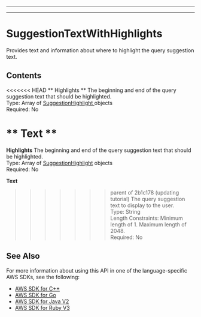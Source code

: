 --------

--------

# SuggestionTextWithHighlights<a name="API_SuggestionTextWithHighlights"></a>

Provides text and information about where to highlight the query suggestion text\.

## Contents<a name="API_SuggestionTextWithHighlights_Contents"></a>

<<<<<<< HEAD
 ** Highlights **   <a name="Kendra-Type-SuggestionTextWithHighlights-Highlights"></a>
The beginning and end of the query suggestion text that should be highlighted\.  
Type: Array of [ SuggestionHighlight ](API_SuggestionHighlight.md) objects  
Required: No

 ** Text **   <a name="Kendra-Type-SuggestionTextWithHighlights-Text"></a>
=======
 **Highlights**   <a name="Kendra-Type-SuggestionTextWithHighlights-Highlights"></a>
The beginning and end of the query suggestion text that should be highlighted\.  
Type: Array of [SuggestionHighlight](API_SuggestionHighlight.md) objects  
Required: No

 **Text**   <a name="Kendra-Type-SuggestionTextWithHighlights-Text"></a>
>>>>>>> parent of 2b1c178 (updating tutorial)
The query suggestion text to display to the user\.  
Type: String  
Length Constraints: Minimum length of 1\. Maximum length of 2048\.  
Required: No

## See Also<a name="API_SuggestionTextWithHighlights_SeeAlso"></a>

For more information about using this API in one of the language\-specific AWS SDKs, see the following:
+  [ AWS SDK for C\+\+](https://docs.aws.amazon.com/goto/SdkForCpp/kendra-2019-02-03/SuggestionTextWithHighlights) 
+  [ AWS SDK for Go](https://docs.aws.amazon.com/goto/SdkForGoV1/kendra-2019-02-03/SuggestionTextWithHighlights) 
+  [ AWS SDK for Java V2](https://docs.aws.amazon.com/goto/SdkForJavaV2/kendra-2019-02-03/SuggestionTextWithHighlights) 
+  [ AWS SDK for Ruby V3](https://docs.aws.amazon.com/goto/SdkForRubyV3/kendra-2019-02-03/SuggestionTextWithHighlights) 